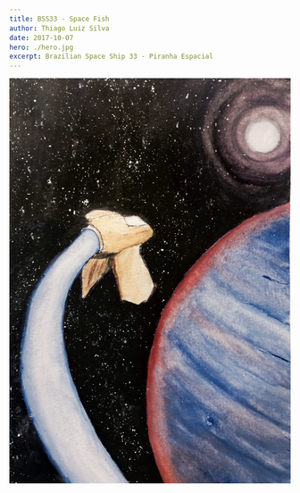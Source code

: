 ```yaml
---
title: BSS33 - Space Fish
author: Thiago Luiz Silva
date: 2017-10-07
hero: ./hero.jpg
excerpt: Brazilian Space Ship 33 - Piranha Espacial
---
```



<div className="Image__Small">
  <img
    src="./2017-10-07-bss-space-fish.jpeg"
    title="BSS33 - Space Fish"
    alt="Lá vai ela..."
  />
</div>
